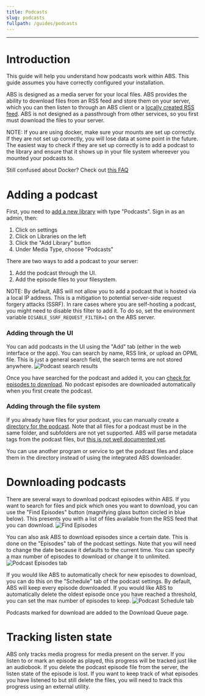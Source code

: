 ```yaml
---
title: Podcasts
slug: podcasts
fullpath: /guides/podcasts
---
```


---

# Introduction

This guide will help you understand how podcasts work within ABS. This guide assumes you have correctly configured your installation.

ABS is designed as a media server for your local files.
ABS provides the ability to download files from an RSS feed and store them on your server, which you can then listen to through an ABS client or a [locally created RSS feed](/guides/rss_feeds).
ABS is not designed as a passthrough from other services, so you first must download the files to your server.

NOTE: If you are using docker, make sure your mounts are set up correctly. If they are not set up correctly, you will lose data at some point in the future. The easiest way to check if they are set up correctly is to add a podcast to the library and ensure that it shows up in your file system whereever you mounted your podcasts to.

Still confused about Docker? Check out [this FAQ](/faq/server#im-still-confused-about-what-docker-and-containers-are-and-how-they-work)

# Adding a podcast

First, you need to [add a new library](https://www.audiobookshelf.org/guides/library_creation) with type "Podcasts". Sign in as an admin, then:

1. Click on settings
2. Click on Libraries on the left
3. Click the "Add Library" button
4. Under Media Type, choose "Podcasts"

There are two ways to add a podcast to your server:

1. Add the podcast through the UI.
2. Add the episode files to your filesystem.

NOTE: By default, ABS will not allow you to add a podcast that is hosted via a local IP address.
This is a mitigation to potential server-side request forgery attacks (SSRF).
In rare cases where you are self-hosting a podcast, you might need to disable this filter to add it.
To do so, set the environment variable `DISABLE_SSRF_REQUEST_FILTER=1` on the ABS server.

### Adding through the UI

You can add podcasts in the UI using the "Add" tab (either in the web interface or the app).
You can search by name, RSS link, or upload an OPML file.
This is just a general search field, the search terms are not stored anywhere.
![Podcast search results](/guides/podcasts/security_now_search.png)

Once you have searched for the podcast and added it, you can [check for episodes to download](/guides/podcasts#downloading-podcasts). No podcast episodes are downloaded automatically when you first create the podcast.

### Adding through the file system

If you already have files for your podcast, you can manually create a [directory for the podcast](/docs#podcast-directory-structure).
Note that all files for a podcast must be in the same folder, and subfolders are not yet supported.
ABS will parse metadata tags from the podcast files, but [this is not well documented yet](https://github.com/advplyr/audiobookshelf/issues/1488).

You can use another program or service to get the podcast files and place them in the directory instead of using the integrated ABS downloader.

# Downloading podcasts

There are several ways to download podcast episodes within ABS.
If you want to search for files and pick which ones you want to download, you can use the "Find Episodes" button (magnifying glass button circled in blue below).
This presents you with a list of files available from the RSS feed that you can download.
![Find Episodes](/guides/podcasts/newly_added.png)

You can also ask ABS to download episodes since a certain date. This is done on the "Episodes" tab of the podcast settings.
Note that you will need to change the date because it defaults to the current time.
You can specify a max number of episodes to download or change it to unlimited.
![Podcast Episodes tab](/guides/podcasts/episodes_tab_blank.png)

If you would like ABS to automatically check for new episodes to download, you can do this on the "Schedule" tab of the podcast settings.
By default, ABS will keep every episode downloaded.
If you would like ABS to automatically delete the oldest episode once you have reached a threshold, you can set the max number of episodes to keep.
![Podcast Schedule tab](/guides/podcasts/schedule_tab.png)

Podcasts marked for download are added to the Download Queue page.

# Tracking listen state

ABS only tracks media progress for media present on the server.
If you listen to or mark an episode as played, this progress will be tracked just like an audiobook.
If you delete the podcast episode file from the server, the listen state of the episode is lost.
If you want to keep track of what episodes you have listened to but still delete the files, you will need to track this progress using an external utility.
